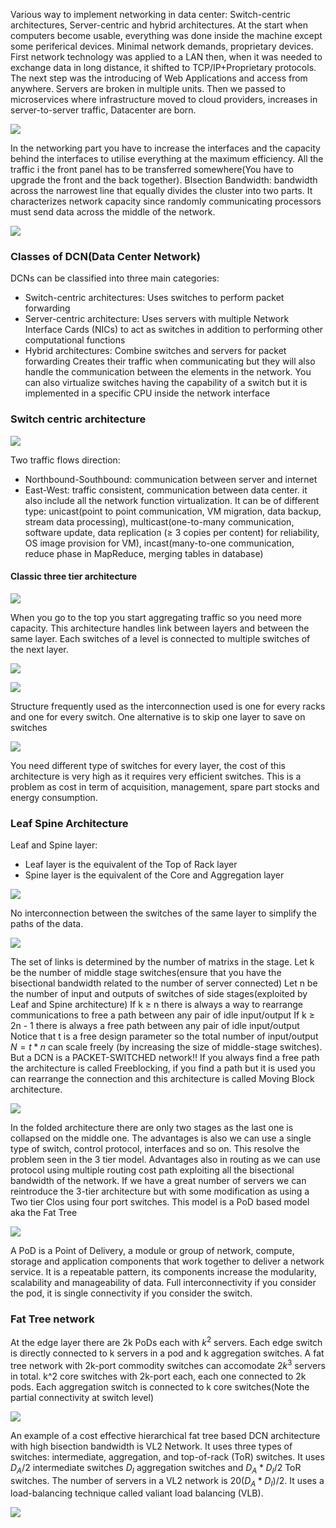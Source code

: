 Various way to implement networking in data center: Switch-centric architectures, Server-centric and hybrid architectures. 
At the start when computers become usable, everything was done inside the machine except some periferical devices. Minimal network demands, proprietary devices.
First network technology was applied to a LAN then, when it was needed to exchange data in long distance, it shifted to TCP/IP+Proprietary protocols.
The next step was the introducing of Web Applications and access from anywhere. Servers are broken in multiple units.
Then we passed to microservices where infrastructure moved to cloud providers, increases in server-to-server traffic, Datacenter are born. 

![](https://i.imgur.com/hQtRAnW.png)

In the networking part you have to increase the interfaces and the capacity behind the interfaces to utilise everything at the maximum efficiency. 
All the traffic i the front panel has to be transferred somewhere(You have to upgrade the front and the back together). 
BIsection Bandwidth: bandwidth across the narrowest line that equally divides the cluster into two parts. It characterizes network capacity since randomly communicating processors must send data across the middle of the network.

![](https://i.imgur.com/oAVFMKl.png)

### Classes of DCN(Data Center Network)
DCNs can be classified into three main categories:
- Switch-centric architectures: Uses switches to perform packet forwarding
- Server-centric architecture: Uses servers with multiple Network Interface Cards (NICs) to act as switches in addition to performing other computational functions
- Hybrid architectures: Combine switches and servers for packet forwarding
Creates their traffic when communicating but they will also handle the communication between the elements in the network. You can also virtualize switches having the capability of a switch but it is implemented in a specific CPU inside the network interface
### Switch centric architecture

![](https://i.imgur.com/aIORNNx.png)

Two traffic flows direction: 
- Northbound-Southbound: communication between server and internet
- East-West: traffic consistent, communication between data center. it also include all the network function virtualization. It can be of different type: unicast(point to point communication, VM migration, data backup, stream data processing), multicast(one-to-many communication, software update, data replication (≥ 3 copies per content) for reliability, OS image provision for VM), incast(many-to-one communication, reduce phase in MapReduce, merging tables in database)
#### Classic three tier architecture

![](https://i.imgur.com/dAmVwAR.png)

When you go to the top you start aggregating traffic so you need more capacity. 
This architecture handles link between layers and between the same layer. 
Each switches of a level is connected to multiple switches of the next layer.

![](https://i.imgur.com/cE7wpeN.png)

![](https://i.imgur.com/TASh5YK.png)

Structure frequently used as the interconnection used is one for every racks and one for every switch. One alternative is to skip one layer to save on switches

![](https://i.imgur.com/xyqPUCC.png)

You need different type of switches for every layer, the cost of this architecture is very high as it requires very efficient switches. This is a problem as cost in term of acquisition, management, spare part stocks and energy consumption.
### Leaf Spine Architecture
Leaf and Spine layer:
- Leaf layer is the equivalent of the Top of Rack layer
- Spine layer is the equivalent of the Core and Aggregation layer

![](https://i.imgur.com/SfU1jP2.png)

No interconnection between the switches of the same layer to simplify the paths of the data.

![](https://i.imgur.com/0lpaBtR.png)

The set of links is determined by the number of matrixs in the stage. 
Let k be the number of middle stage switches(ensure that you have the bisectional bandwidth related to the number of server connected)
Let n be the number of input and outputs of switches of side stages(exploited by Leaf and Spine architecture)
If k ≥ n there is always a way to rearrange communications to free a path between any pair of idle input/output
If k ≥ 2n - 1 there is always a free path between any pair of idle input/output 
Notice that t is a free design parameter so the total number of input/output $N=t*n$ can scale freely (by increasing the size of middle-stage switches). But a DCN is a PACKET-SWITCHED network!!
If you always find a free path the architecture is called Freeblocking, if you find a path but it is used you can rearrange the connection and this architecture is called Moving Block architecture.

![](https://i.imgur.com/tJTcwVv.png)

In the folded architecture there are only two stages as the last one is collapsed on the middle one.
The advantages is also we can use a single type of switch, control protocol, interfaces and so on. This resolve the problem seen in the 3 tier model. Advantages also in routing as we can use protocol using multiple routing cost path exploiting all the bisectional bandwidth of the network. 
If we have a great number of servers we can reintroduce the 3-tier architecture but with some modification as using a Two tier Clos using four port switches. This model is a PoD based model aka the Fat Tree

![](https://i.imgur.com/KkL2vbp.png)

A PoD is a Point of Delivery, a module or group of network, compute, storage and application components that work together to deliver a network service. It is a repeatable pattern, its components increase the modularity, scalability and manageability of data. Full interconnectivity if you consider the pod, it is single connectivity if you consider the switch.  
### Fat Tree network
At the edge layer there are 2k PoDs each with $k^2$ servers. Each edge switch is directly connected to k servers in a pod and k aggregation switches. A fat tree network with 2k-port commodity switches can accomodate $2k^3$ servers in total. k^2 core switches with 2k-port each, each one connected to 2k pods. Each aggregation switch is connected to k core switches(Note the partial connectivity at switch level)

![](https://i.imgur.com/wWhiUvK.png)

An example of a cost effective hierarchical fat tree based DCN architecture with high bisection bandwidth is VL2 Network. It uses three types of switches: intermediate, aggregation, and top-of-rack (ToR) switches. It uses $D_A/2$ intermediate switches $D_I$ aggregation switches and $D_A*D_I/2$ ToR switches. The number of servers in a VL2 network is $20(D_A*D_I)/2$.  It uses a load-balancing technique called valiant load balancing (VLB).

![](https://i.imgur.com/84E6pUq.png)

